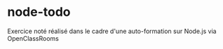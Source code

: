# node-todo
Exercice noté réalisé dans le cadre d'une auto-formation sur Node.js via OpenClassRooms
